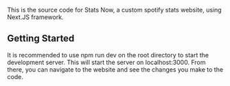 This is the source code for Stats Now, a custom spotify stats website, using Next.JS framework.

## Getting Started

It is recommended to use npm run dev on the root directory to start the development server. This will start the server on localhost:3000.
From there, you can navigate to the website and see the changes you make to the code.

